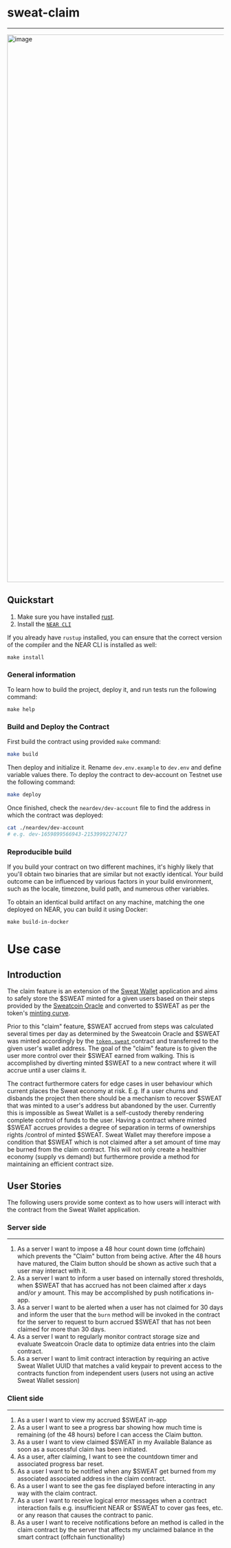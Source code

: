 # sweat-claim

-------------------------------------

<img width="1273" alt="image" src="https://github.com/sweatco/sweat-claim/assets/18597916/44784e8b-5d7c-4b15-b786-2fd188004553">

## Quickstart

1. Make sure you have installed [rust](https://rust.org/).
2. Install the [`NEAR CLI`](https://github.com/near/near-cli#setup)

If you already have `rustup` installed, you can ensure that the correct version of the compiler and the NEAR CLI is installed as well:

```shell
make install
```

### General information

To learn how to build the project, deploy it, and run tests run the following command:

```shell
make help
```

### Build and Deploy the Contract
First build the contract using provided `make` command:

```bash
make build
```

Then deploy and initialize it. Rename `dev.env.example` to `dev.env` and define variable values there. To deploy the contract to dev-account on Testnet use the following command:

```bash
make deploy
```

Once finished, check the `neardev/dev-account` file to find the address in which the contract was deployed:

```bash
cat ./neardev/dev-account
# e.g. dev-1659899566943-21539992274727
```

### Reproducible build

If you build your contract on two different machines, it's highly likely that you'll obtain two binaries that are
similar but not exactly identical. Your build outcome can be influenced by various factors in your build environment,
such as the locale, timezone, build path, and numerous other variables.

To obtain an identical build artifact on any machine, matching the one deployed on NEAR, you can build it using Docker:

```shell
make build-in-docker
```

# Use case
## Introduction
The claim feature is an extension of the [Sweat Wallet](https://sweateconomy.com/#) application and aims to safely store the $SWEAT minted for a given users based on their steps provided by the [Sweatcoin Oracle](https://sweatco.in/) and converted to $SWEAT as per the token's [minting curve](https://sweateconomy.com/token). 

Prior to this "claim" feature, $SWEAT accrued from steps was calculated several times per day as determined by the Sweatcoin Oracle and $SWEAT was minted accordingly by the [`token.sweat` ](https://nearblocks.io/address/token.sweat) contract and transferred to the given user's wallet address. The goal of the "claim" feature is to given the user more control over their $SWEAT earned from walking. This is accomplished by diverting minted $SWEAT to a new contract where it will accrue until a user claims it. 

The contract furthermore caters for edge cases in user behaviour which current places the Sweat economy at risk. E.g. If a user churns and disbands the project then there should be a mechanism to recover $SWEAT that was minted to a user's address but abandoned by the user. Currently this is impossible as Sweat Wallet is a self-custody thereby rendering complete control of funds to the user. Having a contract where minted $SWEAT accrues provides a degree of separation in terms of ownerships rights /control of minted $SWEAT. Sweat Wallet may therefore impose a condition that $SWEAT which is not claimed after a set amount of time may be burned from the claim contract. This will not only create a healthier economy (supply vs demand) but furthermore provide a method for maintaining an efficient contract size.

## User Stories
The following users provide some context as to how users will interact with the contract from the Sweat Wallet application. 

### Server side
-------------------------------------

1. As a server I want to impose a 48 hour count down time (offchain) which prevents the "Claim" button from being active. After the 48 hours have matured, the Claim button should be shown as active such that a user may interact with it.
2. As a server I want to inform a user based on internally stored thresholds, when $SWEAT that has accrued has not been claimed after _x_ days and/or _y_ amount. This may be accomplished by push notifications in-app.
3. As a server I want to be alerted when a user has not claimed for 30 days and inform the user that the `burn` method will be invoked in the contract for the server to request to burn accrued $SWEAT that has not been claimed for more than 30 days.
4. As a server I want to regularly monitor contract storage size and evaluate Sweatcoin Oracle data to optimize data entries into the claim contract.
5. As a server I want to limit contract interaction by requiring an active Sweat Wallet UUID that matches a valid keypair to prevent access to the contracts function from independent users (users not using an active Sweat Wallet session)

### Client side
-------------------------------------

1. As a user I want to view my accrued $SWEAT in-app
2. As a user I want to see a progress bar showing how much time is remaining (of the 48 hours) before I can access the Claim button.
3. As a user I want to view claimed $SWEAT in my Available Balance as soon as a successful claim has been initiated.
4. As a user, after claiming, I want to see the countdown timer and associated progress bar reset.
5. As a user I want to be notified when any $SWEAT get burned from my associated associated address in the claim contract.
6. As a user I want to see the gas fee displayed before interacting in any way with the claim contract.
7. As a user I want to receive logical error messages when a contract interaction fails e.g. insufficient NEAR or $SWEAT to cover gas fees, etc. or any reason that causes the contract to panic.
8. As a user I want to receive notifications before an method is called in the claim contract by the server that affects my unclaimed balance in the smart contract (offchain functionality) 
